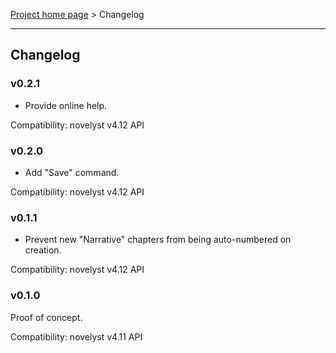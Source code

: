 [Project home page](index) > Changelog

------------------------------------------------------------------------

## Changelog


### v0.2.1 

- Provide online help.

Compatibility: novelyst v4.12 API

### v0.2.0 

- Add "Save" command.

Compatibility: novelyst v4.12 API

### v0.1.1 

- Prevent new "Narrative" chapters from being auto-numbered on creation.

Compatibility: novelyst v4.12 API

### v0.1.0 

Proof of concept. 

Compatibility: novelyst v4.11 API
